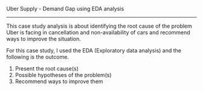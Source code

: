 
Uber Supply - Demand Gap using EDA analysis
*******************************************

This case study analysis is about identifying the root cause of the problem Uber is facing in cancellation and non-availability of cars
and recommend ways to improve the situation.

For this case study, I used the EDA (Exploratory data analysis) and the following is the outcome.
1) Present the root cause(s) 
2) Possible hypotheses of the problem(s) 
3) Recommend ways to improve them
